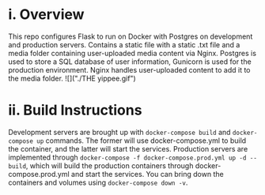 # i. Overview
   This repo configures Flask to run on Docker with Postgres on development and production servers. Contains a static file with a static .txt file and a media folder containing user-uploaded media content via Nginx. Postgres is used to store a SQL database of user information, Gunicorn is used for the production environment. Nginx handles user-uploaded content to add it to the media folder.
![]("./THE yippee.gif")

# ii. Build Instructions
   Development servers are brought up with ``docker-compose build`` and ``docker-compose up`` commands. The former will use docker-compose.yml to build the container, and the latter will start the services. Production servers are implemented through ``docker-compose -f docker-compose.prod.yml up -d --build``, which will build the production containers through docker-compose.prod.yml and start the services. You can bring down the containers and volumes using ``docker-compose down -v``. 
